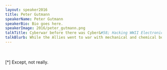 ```yaml
---
layout: speaker2016
title: Peter Gutmann
speakerName: Peter Gutmann
speakerBio: Bio goes here.
speakerImage: 2016/peter_gutmann.png
talkTitle: Cyberwar before there was Cyber&#58; Hacking WWII Electronic Bomb Fuses
talkBlurb: While the Allies went to war with mechanical and chemical bomb fuses whose origins dated back to the 19th century, Germany put a large amount of effort in the 1920s and 1930s into designing and fielding high-tech electronic fuses, which were far more reliable and versatile than standard chemical and mechanical ones. This led to an ongoing arms race that lasted throughout most of the war, with Allied bomb disposers coming up with increasingly ingenious ways of hacking the fuses and German armourers countering with ever-more-fiendish fuse designs. This talk covers the details of the contest between the attackers and defenders, and time and OSH regulations permitting will conclude with a demo of defusing a live 2000kg bomb[*]
---
```


<br /><br />
[*] Except, not really.
